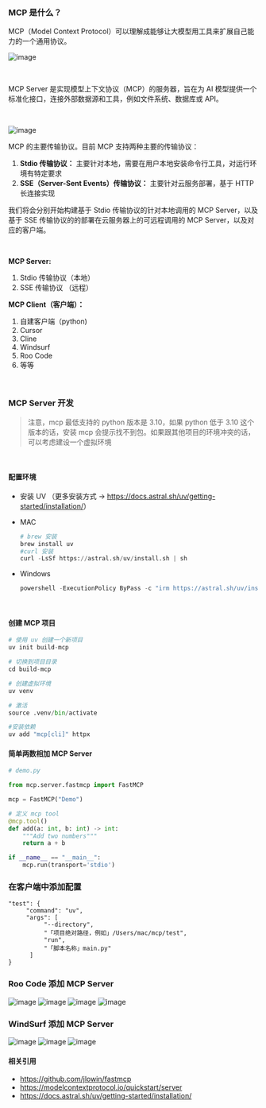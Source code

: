 ### MCP 是什么？

MCP（Model Context Protocol）可以理解成能够让大模型用工具来扩展自己能力的一个通用协议。​

![image](assets/image-20250320080912-2omraub.png)​

‍

MCP Server 是实现模型上下文协议（MCP）的服务器，旨在为 AI 模型提供一个标准化接口，连接外部数据源和工具，例如文件系统、数据库或 API。

​

![image](assets/image-20250320104929-6ee7gvq.png)​

MCP 的主要传输协议。目前 MCP 支持两种主要的传输协议：

1. **Stdio 传输协议：** 主要针对本地，需要在用户本地安装命令行工具，对运行环境有特定要求
2. **SSE（Server-Sent Events）传输协议：** 主要针对云服务部署，基于 HTTP 长连接实现

我们将会分别开始构建基于 Stdio 传输协议的针对本地调用的 MCP Server，以及基于 SSE 传输协议的的部署在云服务器上的可远程调用的 MCP Server，以及对应的客户端。

‍

**MCP Server:**

1. Stdio 传输协议（本地）
2. SSE 传输协议 （远程）

**MCP Client（客户端）：**

1. 自建客户端（python)
2. Cursor
3. Cline
4. Windsurf
5. Roo Code
6. 等等

‍

### MCP Server 开发

> 注意，mcp 最低支持的 python 版本是 3.10，如果 python 低于 3.10 这个版本的话，安装 mcp 会提示找不到包。如果跟其他项目的环境冲突的话，可以考虑建设一个虚拟环境

‍

#### 配置环境

- 安装 UV （更多安装方式 -&gt; <https://docs.astral.sh/uv/getting-started/installation/>）

- MAC

  ```python
  # brew 安装
  brew install uv
  #curl 安装
  curl -LsSf https://astral.sh/uv/install.sh | sh
  ```

- Windows

  ```python
  powershell -ExecutionPolicy ByPass -c "irm https://astral.sh/uv/install.ps1 | iex"
  ```

‍

#### 创建 MCP 项目

```python
# 使用 uv 创建一个新项目
uv init build-mcp

# 切换到项目目录
cd build-mcp

# 创建虚拟环境
uv venv

# 激活
source .venv/bin/activate

#安装依赖
uv add "mcp[cli]" httpx
```

#### 简单两数相加 MCP Server

```python
# demo.py

from mcp.server.fastmcp import FastMCP

mcp = FastMCP("Demo")

# 定义 mcp tool
@mcp.tool()
def add(a: int, b: int) -> int:
    """Add two numbers"""
    return a + b

if __name__ == "__main__":
    mcp.run(transport='stdio')
```

### 在客户端中添加配置

```
"test": {
     "command": "uv",
     "args": [
          "--directory",
          "「项目绝对路径，例如」/Users/mac/mcp/test",
          "run",
          "「脚本名称」main.py"
      ]
}
```

### Roo Code 添加 MCP Server

![image](assets/roo_1.png)
![image](assets/roo_2.png)
![image](assets/roo_3.png)
![image](assets/roo_4.png)



### WindSurf 添加 MCP Server

![image](assets/wd_1.png)
![image](assets/wd_2.png)
![image](assets/wd_3.png)


#### 相关引用

- <https://github.com/jlowin/fastmcp>
- <https://modelcontextprotocol.io/quickstart/server>
- <https://docs.astral.sh/uv/getting-started/installation/>

‍

‍

‍

‍
